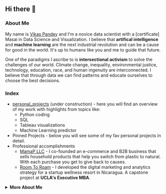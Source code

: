 ## Hi there 👋 

<!-- <summary><strong>About Me</strong></summary> -->
### About Me

My name is [Vikas Pandey](www.linkedin.com/in/vikasomnp) and I'm a novice data scientist with a [certificate] Masai in Data Science and Visualization. I believe that <strong>artifical intelligence</strong> and <strong>machine learning</strong> are the next industrial revolution and can be a cause for good in the world. It's up to humans like you and me to guide that future. 

One of the paradigms I ascribe to is <strong>intersectional activism</strong> to solve the challenges of our world. Climate change, inequality, environmental justice, technology, education, race, and human ingenuity are interconnected. I believe that through data we can find patterns and educate ourselves to choose the best decisions. 

<!-- <summary><strong>Index</strong></summary> -->
### Index

- [personal_projects](https://github.com/jaysueno/personal_projects) (under construction) - here you will find an overview of my work with highlights from topics like:
    - Python coding
    - SQL
    - Tableau visualizations
    - Machine Learning predictor
- Pinned Projects - below you will see some of my fav personal projects in detail. 
- Professional accomplishments
    - [MamaP LLC](https://mamap.life) - I co-founded an e-commerce and B2B business that sells household products that help you switch from plastic to natural. With each purchase you get to give back to causes.
    - [Room To Roam](https://www.room-roam.com) - I developed the digital marketing and analytics strategy for a startup wellness resort in Nicaragua. A capstone project at <strong>UCLA's Executive MBA</strong>.


<details>
    
<summary><strong>More About Me</strong></summary>


- 🔭 I’m currently applying to jobs in Data Science, Machine Learning, Data Analytics, and Project Management. If you are looking for a hardworking team member, look no further!
- 🌱 I’m currently enrolled in Masai's [Machine Learning Certificate]
- 💬 Ask me about intersectional activism
- 📫 How to reach me: www.linkedin.com/in/vikasomnp
- 😄 Pronouns: he/him
- ⚡ 

</details>

<!---
vikasomnp/vikasomnp is a ✨ special ✨ repository because its `README.md` (this file) appears on your GitHub profile.
You can click the Preview link to take a look at your changes.
--->

